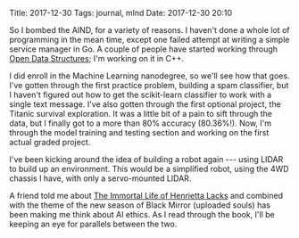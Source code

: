 Title: 2017-12-30
Tags: journal, mlnd
Date: 2017-12-30 20:10

So I bombed the AIND, for a variety of reasons. I haven't done a whole
lot of programming in the mean time, except one failed attempt at
writing a simple service manager in Go. A couple of people have started
working through [Open Data Structures](http://opendatastructures.org/);
I'm working on it in C++.

I did enroll in the Machine Learning nanodegree, so we'll see how that
goes. I've gotten through the first practice problem, building a spam
classifier, but I haven't figured out how to get the scikit-learn
classifier to work with a single text message. I've also gotten through
the first optional project, the Titanic survival exploration. It was a
little bit of a pain to sift through the data, but I finally got to a
more than 80% accuracy (80.36%!). Now, I'm through the model training
and testing section and working on the first actual graded project.

I've been kicking around the idea of building a robot again --- using
LIDAR to build up an environment. This would be a simplified robot,
using the 4WD chassis I have, with only a servo-mounted LIDAR.

A friend told me about [The Immortal Life of Henrietta Lacks](https://smile.amazon.com/dp/B00338QENI/)
and combined with the theme of the new season of Black Mirror (uploaded
souls) has been making me think about AI ethics. As I read through the
book, I'll be keeping an eye for parallels between the two.
